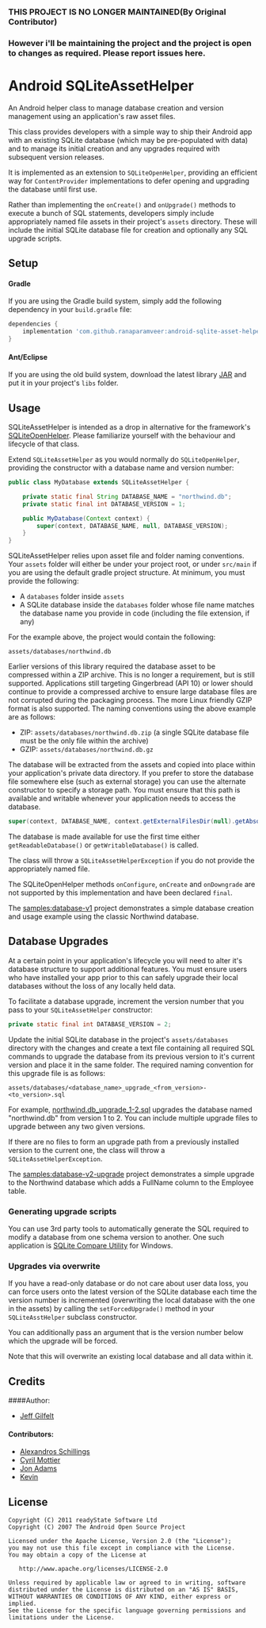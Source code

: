 ### THIS PROJECT IS NO LONGER MAINTAINED(By Original Contributor)

### However i'll be maintaining the project and the project is open to changes as required. Please report issues here.

Android SQLiteAssetHelper
=========================

An Android helper class to manage database creation and version management using an application's raw asset files.

This class provides developers with a simple way to ship their Android app with an existing SQLite database (which may be pre-populated with data) and to manage its initial creation and any upgrades required with subsequent version releases.

It is implemented as an extension to `SQLiteOpenHelper`, providing an efficient way for `ContentProvider` implementations to defer opening and upgrading the database until first use.

Rather than implementing the `onCreate()` and `onUpgrade()` methods to execute a bunch of SQL statements, developers simply include appropriately named file assets in their project's `assets` directory. These will include the initial SQLite database file for creation and optionally any SQL upgrade scripts.

Setup
-----

#### Gradle

If you are using the Gradle build system, simply add the following dependency in your `build.gradle` file:

```groovy
dependencies {
    implementation 'com.github.ranaparamveer:android-sqlite-asset-helper:v2.0.4'
}
```

#### Ant/Eclipse

If you are using the old build system, download the latest library [JAR][1] and put it in your project's `libs` folder.

Usage
-----

SQLiteAssetHelper is intended as a drop in alternative for the framework's [SQLiteOpenHelper](https://developer.android.com/reference/android/database/sqlite/SQLiteOpenHelper.html). Please familiarize yourself with the behaviour and lifecycle of that class.

Extend `SQLiteAssetHelper` as you would normally do `SQLiteOpenHelper`, providing the constructor with a database name and version number:

```java
public class MyDatabase extends SQLiteAssetHelper {

    private static final String DATABASE_NAME = "northwind.db";
    private static final int DATABASE_VERSION = 1;

    public MyDatabase(Context context) {
	    super(context, DATABASE_NAME, null, DATABASE_VERSION);
    }
}
```

SQLiteAssetHelper relies upon asset file and folder naming conventions. Your `assets` folder will either be under your project root, or under `src/main` if you are using the default gradle project structure. At minimum, you must provide the following:

* A `databases` folder inside `assets`
* A SQLite database inside the `databases` folder whose file name matches the database name you provide in code (including the file extension, if any)

For the example above, the project would contain the following:

    assets/databases/northwind.db

Earlier versions of this library required the database asset to be compressed within a ZIP archive. This is no longer a requirement, but is still supported. Applications still targeting Gingerbread (API 10) or lower should continue to provide a compressed archive to ensure large database files are not corrupted during the packaging process. The more Linux friendly GZIP format is also supported. The naming conventions using the above example are as follows:

* ZIP: `assets/databases/northwind.db.zip` (a single SQLite database file must be the only file within the archive)
* GZIP: `assets/databases/northwind.db.gz`

The database will be extracted from the assets and copied into place within your application's private data directory. If you prefer to store the database file somewhere else (such as external storage) you can use the alternate constructor to specify a storage path. You must ensure that this path is available and writable whenever your application needs to access the database.

```java
super(context, DATABASE_NAME, context.getExternalFilesDir(null).getAbsolutePath(), null, DATABASE_VERSION);
```

The database is made available for use the first time either `getReadableDatabase()` or `getWritableDatabase()` is called.

The class will throw a `SQLiteAssetHelperException` if you do not provide the appropriately named file.

The SQLiteOpenHelper methods `onConfigure`, `onCreate` and `onDowngrade` are not supported by this implementation and have been declared `final`.

The [samples:database-v1](https://github.com/jgilfelt/android-sqlite-asset-helper/tree/master/samples/database-v1) project demonstrates a simple database creation and usage example using the classic Northwind database.

Database Upgrades
-----------------

At a certain point in your application's lifecycle you will need to alter it's database structure to support additional features. You must ensure users who have installed your app prior to this can safely upgrade their local databases without the loss of any locally held data.

To facilitate a database upgrade, increment the version number that you pass to your `SQLiteAssetHelper` constructor:

```java
private static final int DATABASE_VERSION = 2;
```

Update the initial SQLite database in the project's `assets/databases` directory with the changes and create a text file containing all required SQL commands to upgrade the database from its previous version to it's current version and place it in the same folder. The required naming convention for this upgrade file is as follows:

    assets/databases/<database_name>_upgrade_<from_version>-<to_version>.sql

For example, [northwind.db_upgrade_1-2.sql](https://github.com/jgilfelt/android-sqlite-asset-helper/blob/master/samples/database-v2-upgrade/src/main/assets/databases/northwind.db_upgrade_1-2.sql) upgrades the database named "northwind.db" from version 1 to 2. You can include multiple upgrade files to upgrade between any two given versions.

If there are no files to form an upgrade path from a previously installed version to the current one, the class will throw a `SQLiteAssetHelperException`.

The [samples:database-v2-upgrade](https://github.com/jgilfelt/android-sqlite-asset-helper/tree/master/samples/database-v2-upgrade) project demonstrates a simple upgrade to the Northwind database which adds a FullName column to the Employee table.

### Generating upgrade scripts

You can use 3rd party tools to automatically generate the SQL required to modify a database from one schema version to another. One such application is [SQLite Compare Utility](http://www.codeproject.com/KB/database/SQLiteCompareUtility.aspx) for Windows.

### Upgrades via overwrite

If you have a read-only database or do not care about user data loss, you can force users onto the latest version of the SQLite database each time the version number is incremented (overwriting the local database with the one in the assets) by calling the `setForcedUpgrade()` method in your `SQLiteAsstHelper` subclass constructor. 

You can additionally pass an argument that is the version number below which the upgrade will be forced.

Note that this will overwrite an existing local database and all data within it.

Credits
-------

####Author:

  * [Jeff Gilfelt](https://github.com/jgilfelt)

#### Contributors:

  * [Alexandros Schillings](https://github.com/alt236)
  * [Cyril Mottier](https://github.com/cyrilmottier)
  * [Jon Adams](https://github.com/jon-adams)
  * [Kevin](https://github.com/kevinchai)

License
-------

    Copyright (C) 2011 readyState Software Ltd
    Copyright (C) 2007 The Android Open Source Project

    Licensed under the Apache License, Version 2.0 (the "License");
    you may not use this file except in compliance with the License.
    You may obtain a copy of the License at

       http://www.apache.org/licenses/LICENSE-2.0

    Unless required by applicable law or agreed to in writing, software
    distributed under the License is distributed on an "AS IS" BASIS,
    WITHOUT WARRANTIES OR CONDITIONS OF ANY KIND, either express or implied.
    See the License for the specific language governing permissions and
    limitations under the License.

 [1]: https://search.maven.org/remote_content?g=com.readystatesoftware.sqliteasset&a=sqliteassethelper&v=LATEST
